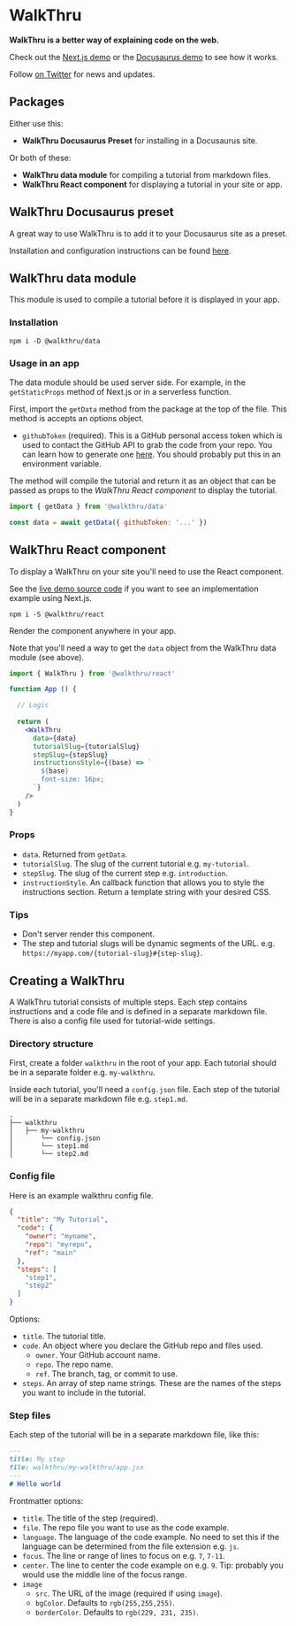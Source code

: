 # WalkThru

**WalkThru is a better way of explaining code on the web.**

Check out the [Next.js demo](https://walkthru.netlify.app/walkthru-intro) or the [Docusaurus demo](https://walkthru-docusaurus.netlify.app/guides/walkthru-intro) to see how it works.

Follow [on Twitter](https://twitter.com/walkthruapp) for news and updates.

## Packages

Either use this:

- **WalkThru Docusaurus Preset** for installing in a Docusaurus site.

Or both of these:

- **WalkThru data module** for compiling a tutorial from markdown files.
- **WalkThru React component** for displaying a tutorial in your site or app.

## WalkThru Docusaurus preset

A great way to use WalkThru is to add it to your Docusaurus site as a preset. 

Installation and configuration instructions can be found [here](https://walkthru-docusaurus.netlify.app/guides/installing-walkthru).

## WalkThru data module

This module is used to compile a tutorial before it is displayed in your app.

### Installation

```
npm i -D @walkthru/data
```

### Usage in an app

The data module should be used server side. For example, in the `getStaticProps` method of Next.js or in a serverless function.

First, import the `getData` method from the package at the top of the file. This method is accepts an options object.

- `githubToken` (required). This is a GitHub personal access token which is used to contact the GitHub API to grab the code from your repo. You can learn how to generate one [here](https://docs.github.com/en/authentication/keeping-your-account-and-data-secure/creating-a-personal-access-token). You should probably put this in an environment variable.

The method will compile the tutorial and return it as an object that can be passed as props to the *WalkThru React component* to display the tutorial.

```js
import { getData } from '@walkthru/data'

const data = await getData({ githubToken: '...' })
```

## WalkThru React component

To display a WalkThru on your site you'll need to use the React component. 

See the [live demo source code](https://github.com/walkthru/next) if you want to see an implementation example using Next.js.

```
npm i -S @walkthru/react
```

Render the component anywhere in your app.

Note that you'll need a way to get the `data` object from the WalkThru data module (see above).

```jsx
import { WalkThru } from '@walkthru/react'

function App () {

  // Logic
  
  return (
    <WalkThru
      data={data}
      tutorialSlug={tutorialSlug}
      stepSlug={stepSlug}
      instructionsStyle={(base) => `
        ${base}
        font-size: 16px;
      `} 
    />
  )
}
```

### Props

- `data`. Returned from `getData`.
- `tutorialSlug`. The slug of the current tutorial e.g. `my-tutorial`.
- `stepSlug`. The slug of the current step e.g. `introduction`.
- `instructionStyle`. An callback function that allows you to style the instructions section. Return a template string with your desired CSS.

### Tips

- Don't server render this component.
- The step and tutorial slugs will be dynamic segments of the URL. e.g. `https://myapp.com/{tutorial-slug}#{step-slug}`.

## Creating a WalkThru

A WalkThru tutorial consists of multiple steps. Each step contains instructions and a code file and is defined in a separate markdown file. There is also a config file used for tutorial-wide settings.

### Directory structure

First, create a folder `walkthru` in the root of your app. Each tutorial should be in a separate folder e.g. `my-walkthru`.

Inside each tutorial, you'll need a `config.json` file. Each step of the tutorial will be in a separate markdown file e.g. `step1.md`.

```
.
├── walkthru
│   ├── my-walkthru
│       └── config.json
│       └── step1.md
│       └── step2.md
```

### Config file

Here is an example walkthru config file.

```json
{
  "title": "My Tutorial",
  "code": {
    "owner": "myname",
    "repo": "myrepo",
    "ref": "main"
  },
  "steps": [
    "step1",
    "step2"
  ]
}
```

Options:
- `title`. The tutorial title.
- `code`. An object where you declare the GitHub repo and files used.
  - `owner`. Your GitHub account name.
  - `repo`. The repo name.
  - `ref`. The branch, tag, or commit to use.
- `steps`. An array of step name strings. These are the names of the steps you want to include in the tutorial.

### Step files

Each step of the tutorial will be in a separate markdown file, like this:

```markdown
---
title: My step
file: walkthru/my-walkthru/app.jsx
---
# Hello world
```

Frontmatter options:
- `title`. The title of the step (required).
- `file`. The repo file you want to use as the code example.
- `language`. The language of the code example. No need to set this if the language can be determined from the file extension e.g. `js`.
- `focus`. The line or range of lines to focus on e.g. `7`, `7-11`.
- `center`. The line to center the code example on e.g. `9`. Tip: probably you would use the middle line of the focus range.
- `image`
  - `src`. The URL of the image (required if using `image`).
  - `bgColor`. Defaults to `rgb(255,255,255)`.
  - `borderColor`. Defaults to `rgb(229, 231, 235)`.
